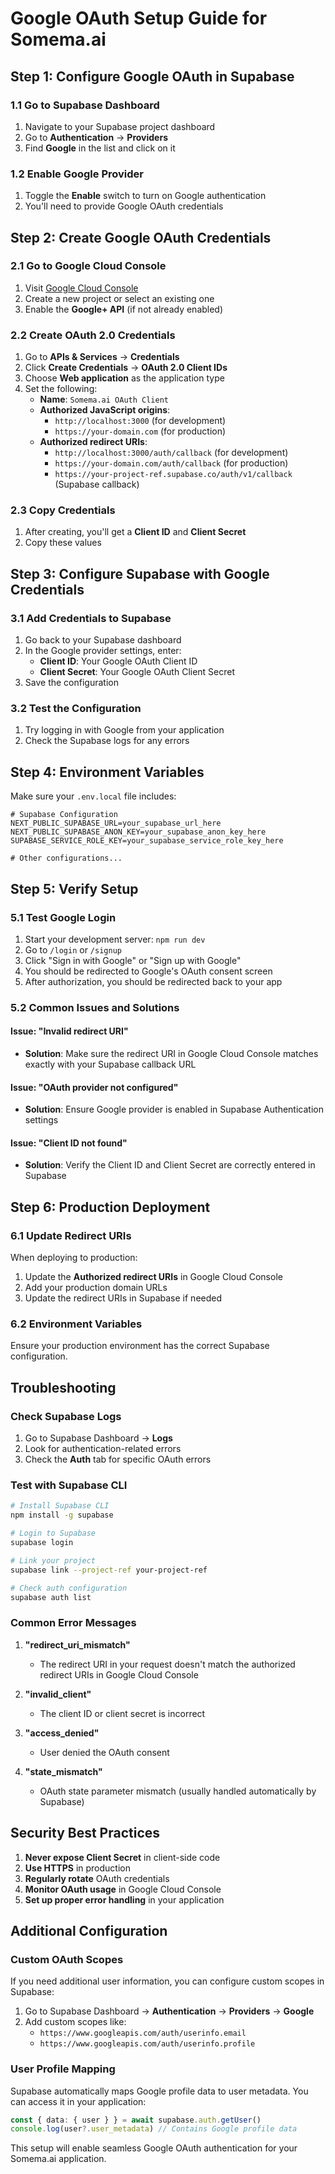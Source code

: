 # Google OAuth Setup Guide for Somema.ai

## Step 1: Configure Google OAuth in Supabase

### 1.1 Go to Supabase Dashboard
1. Navigate to your Supabase project dashboard
2. Go to **Authentication** → **Providers**
3. Find **Google** in the list and click on it

### 1.2 Enable Google Provider
1. Toggle the **Enable** switch to turn on Google authentication
2. You'll need to provide Google OAuth credentials

## Step 2: Create Google OAuth Credentials

### 2.1 Go to Google Cloud Console
1. Visit [Google Cloud Console](https://console.cloud.google.com/)
2. Create a new project or select an existing one
3. Enable the **Google+ API** (if not already enabled)

### 2.2 Create OAuth 2.0 Credentials
1. Go to **APIs & Services** → **Credentials**
2. Click **Create Credentials** → **OAuth 2.0 Client IDs**
3. Choose **Web application** as the application type
4. Set the following:
   - **Name**: `Somema.ai OAuth Client`
   - **Authorized JavaScript origins**:
     - `http://localhost:3000` (for development)
     - `https://your-domain.com` (for production)
   - **Authorized redirect URIs**:
     - `http://localhost:3000/auth/callback` (for development)
     - `https://your-domain.com/auth/callback` (for production)
     - `https://your-project-ref.supabase.co/auth/v1/callback` (Supabase callback)

### 2.3 Copy Credentials
1. After creating, you'll get a **Client ID** and **Client Secret**
2. Copy these values

## Step 3: Configure Supabase with Google Credentials

### 3.1 Add Credentials to Supabase
1. Go back to your Supabase dashboard
2. In the Google provider settings, enter:
   - **Client ID**: Your Google OAuth Client ID
   - **Client Secret**: Your Google OAuth Client Secret
3. Save the configuration

### 3.2 Test the Configuration
1. Try logging in with Google from your application
2. Check the Supabase logs for any errors

## Step 4: Environment Variables

Make sure your `.env.local` file includes:

```env
# Supabase Configuration
NEXT_PUBLIC_SUPABASE_URL=your_supabase_url_here
NEXT_PUBLIC_SUPABASE_ANON_KEY=your_supabase_anon_key_here
SUPABASE_SERVICE_ROLE_KEY=your_supabase_service_role_key_here

# Other configurations...
```

## Step 5: Verify Setup

### 5.1 Test Google Login
1. Start your development server: `npm run dev`
2. Go to `/login` or `/signup`
3. Click "Sign in with Google" or "Sign up with Google"
4. You should be redirected to Google's OAuth consent screen
5. After authorization, you should be redirected back to your app

### 5.2 Common Issues and Solutions

#### Issue: "Invalid redirect URI"
- **Solution**: Make sure the redirect URI in Google Cloud Console matches exactly with your Supabase callback URL

#### Issue: "OAuth provider not configured"
- **Solution**: Ensure Google provider is enabled in Supabase Authentication settings

#### Issue: "Client ID not found"
- **Solution**: Verify the Client ID and Client Secret are correctly entered in Supabase

## Step 6: Production Deployment

### 6.1 Update Redirect URIs
When deploying to production:
1. Update the **Authorized redirect URIs** in Google Cloud Console
2. Add your production domain URLs
3. Update the redirect URIs in Supabase if needed

### 6.2 Environment Variables
Ensure your production environment has the correct Supabase configuration.

## Troubleshooting

### Check Supabase Logs
1. Go to Supabase Dashboard → **Logs**
2. Look for authentication-related errors
3. Check the **Auth** tab for specific OAuth errors

### Test with Supabase CLI
```bash
# Install Supabase CLI
npm install -g supabase

# Login to Supabase
supabase login

# Link your project
supabase link --project-ref your-project-ref

# Check auth configuration
supabase auth list
```

### Common Error Messages

1. **"redirect_uri_mismatch"**
   - The redirect URI in your request doesn't match the authorized redirect URIs in Google Cloud Console

2. **"invalid_client"**
   - The client ID or client secret is incorrect

3. **"access_denied"**
   - User denied the OAuth consent

4. **"state_mismatch"**
   - OAuth state parameter mismatch (usually handled automatically by Supabase)

## Security Best Practices

1. **Never expose Client Secret** in client-side code
2. **Use HTTPS** in production
3. **Regularly rotate** OAuth credentials
4. **Monitor OAuth usage** in Google Cloud Console
5. **Set up proper error handling** in your application

## Additional Configuration

### Custom OAuth Scopes
If you need additional user information, you can configure custom scopes in Supabase:

1. Go to Supabase Dashboard → **Authentication** → **Providers** → **Google**
2. Add custom scopes like:
   - `https://www.googleapis.com/auth/userinfo.email`
   - `https://www.googleapis.com/auth/userinfo.profile`

### User Profile Mapping
Supabase automatically maps Google profile data to user metadata. You can access it in your application:

```typescript
const { data: { user } } = await supabase.auth.getUser()
console.log(user?.user_metadata) // Contains Google profile data
```

This setup will enable seamless Google OAuth authentication for your Somema.ai application. 